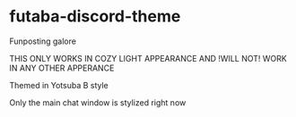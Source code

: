 # futaba-discord-theme
Funposting galore

THIS ONLY WORKS IN COZY LIGHT APPEARANCE AND !WILL NOT! WORK IN ANY OTHER APPERANCE

Themed in Yotsuba B style

Only the main chat window is stylized right now
